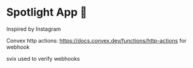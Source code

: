 # Spotlight App 🔦

Inspired by Instagram

Convex http actions: https://docs.convex.dev/functions/http-actions for webhook

svix used to verify webhooks
